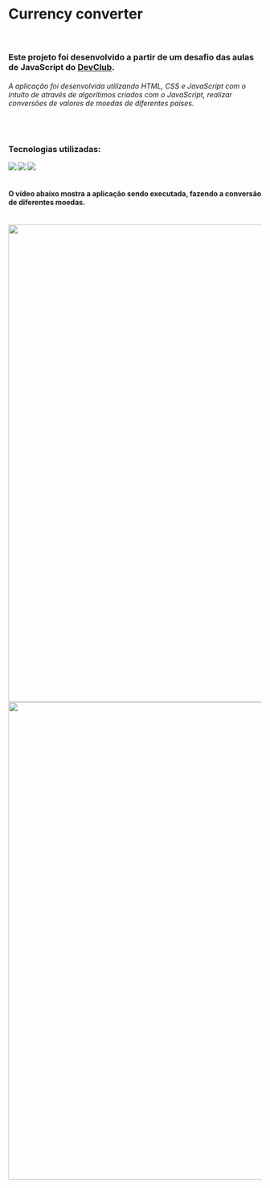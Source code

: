 <h1>Currency converter</h1> 
<br>

<h3>Este projeto foi desenvolvido a partir de um desafio das aulas de JavaScript do <a href="https://rodolfomori.com.br/devclub">DevClub</a>.</h3>
<h6>A aplicação foi desenvolvida utilizando HTML, CSS e JavaScript com o intuito de através de algorítimos criados com o JavaScript, realizar conversões de valores de moedas de diferentes países.</h6>
<br>
<h3>Tecnologias utilizadas: </h3>
<img align="left" src="https://img.shields.io/badge/HTML5-E34F26?style=for-the-badge&logo=html5&logoColor=white">
<img align="left" src="https://img.shields.io/badge/CSS3-1572B6?style=for-the-badge&logo=css3&logoColor=white">
<img align="left" src="https://img.shields.io/badge/JavaScript-323330?style=for-the-badge&logo=javascript&logoColor=F7DF1E">
<br>
<br>

<h4>O vídeo abaixo mostra a aplicação sendo executada, fazendo a conversão de diferentes moedas.</h4>
<br>

<img  src="https://github.com/PitterBonoto/Project-currency-converter/blob/main/assets/gif-conversor-de-moedas.gif?raw=true" width=950px dis>
<img  src="https://github.com/PitterBonoto/Project-currency-converter/blob/main/assets/gif-conversor-de-moedas-iphone.gif?raw=true" width=950px>


